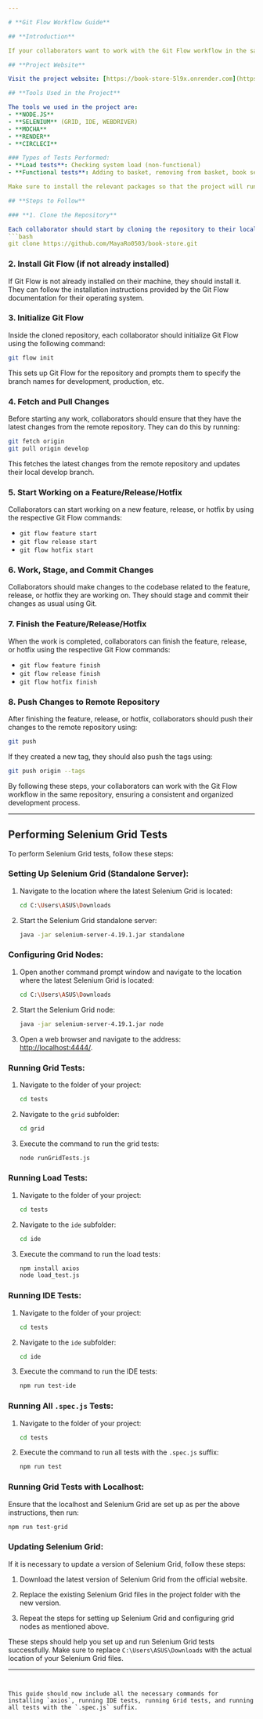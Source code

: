 ```yaml
---

# **Git Flow Workflow Guide**

## **Introduction**

If your collaborators want to work with the Git Flow workflow in the same repository, they should follow these steps.

## **Project Website**

Visit the project website: [https://book-store-5l9x.onrender.com](https://book-store-5l9x.onrender.com)

## **Tools Used in the Project**

The tools we used in the project are:
- **NODE.JS**
- **SELENIUM** (GRID, IDE, WEBDRIVER)
- **MOCHA**
- **RENDER**
- **CIRCLECI**

### Types of Tests Performed:
- **Load tests**: Checking system load (non-functional)
- **Functional tests**: Adding to basket, removing from basket, book search

Make sure to install the relevant packages so that the project will run on your computer.

## **Steps to Follow**

### **1. Clone the Repository**

Each collaborator should start by cloning the repository to their local machine using the following command: 
```bash 
git clone https://github.com/MayaRo0503/book-store.git
```

### **2. Install Git Flow (if not already installed)**

If Git Flow is not already installed on their machine, they should install it. They can follow the installation instructions provided by the Git Flow documentation for their operating system.

### **3. Initialize Git Flow**

Inside the cloned repository, each collaborator should initialize Git Flow using the following command: 
```bash 
git flow init
```
This sets up Git Flow for the repository and prompts them to specify the branch names for development, production, etc.

### **4. Fetch and Pull Changes**

Before starting any work, collaborators should ensure that they have the latest changes from the remote repository. They can do this by running:
```bash 
git fetch origin 
git pull origin develop
```
This fetches the latest changes from the remote repository and updates their local develop branch.

### **5. Start Working on a Feature/Release/Hotfix**

Collaborators can start working on a new feature, release, or hotfix by using the respective Git Flow commands:
- `git flow feature start`
- `git flow release start`
- `git flow hotfix start`

### **6. Work, Stage, and Commit Changes**

Collaborators should make changes to the codebase related to the feature, release, or hotfix they are working on. They should stage and commit their changes as usual using Git.

### **7. Finish the Feature/Release/Hotfix**

When the work is completed, collaborators can finish the feature, release, or hotfix using the respective Git Flow commands:
- `git flow feature finish`
- `git flow release finish`
- `git flow hotfix finish`

### **8. Push Changes to Remote Repository**

After finishing the feature, release, or hotfix, collaborators should push their changes to the remote repository using:
```bash 
git push
```
If they created a new tag, they should also push the tags using:
```bash 
git push origin --tags
```

By following these steps, your collaborators can work with the Git Flow workflow in the same repository, ensuring a consistent and organized development process.

***

## Performing Selenium Grid Tests

To perform Selenium Grid tests, follow these steps:

### Setting Up Selenium Grid (Standalone Server):

1. Navigate to the location where the latest Selenium Grid is located:

    ```bash
    cd C:\Users\ASUS\Downloads
    ```

2. Start the Selenium Grid standalone server:

    ```bash
    java -jar selenium-server-4.19.1.jar standalone
    ```

### Configuring Grid Nodes:

1. Open another command prompt window and navigate to the location where the latest Selenium Grid is located:

    ```bash
    cd C:\Users\ASUS\Downloads
    ```

2. Start the Selenium Grid node:

    ```bash
    java -jar selenium-server-4.19.1.jar node
    ```

3. Open a web browser and navigate to the address: [http://localhost:4444/](http://localhost:4444/).

### Running Grid Tests:

1. Navigate to the folder of your project:

    ```bash
    cd tests
    ```

2. Navigate to the `grid` subfolder:

    ```bash
    cd grid
    ```

3. Execute the command to run the grid tests:

    ```bash
    node runGridTests.js
    ```

### Running Load Tests:

1. Navigate to the folder of your project:

    ```bash
    cd tests
    ```

2. Navigate to the `ide` subfolder:

    ```bash
    cd ide
    ```

3. Execute the command to run the load tests:

    ```bash
    npm install axios
    node load_test.js
    ```

### Running IDE Tests:

1. Navigate to the folder of your project:

    ```bash
    cd tests
    ```

2. Navigate to the `ide` subfolder:

    ```bash
    cd ide
    ```

3. Execute the command to run the IDE tests:

    ```bash
    npm run test-ide
    ```

### Running All `.spec.js` Tests:

1. Navigate to the folder of your project:

    ```bash
    cd tests
    ```

2. Execute the command to run all tests with the `.spec.js` suffix:

    ```bash
    npm run test
    ```

### Running Grid Tests with Localhost:

Ensure that the localhost and Selenium Grid are set up as per the above instructions, then run:

```bash
npm run test-grid
```

### Updating Selenium Grid:

If it is necessary to update a version of Selenium Grid, follow these steps:

1. Download the latest version of Selenium Grid from the official website.

2. Replace the existing Selenium Grid files in the project folder with the new version.

3. Repeat the steps for setting up Selenium Grid and configuring grid nodes as mentioned above.

These steps should help you set up and run Selenium Grid tests successfully. Make sure to replace `C:\Users\ASUS\Downloads` with the actual location of your Selenium Grid files.

---
```


This guide should now include all the necessary commands for installing `axios`, running IDE tests, running Grid tests, and running all tests with the `.spec.js` suffix.
